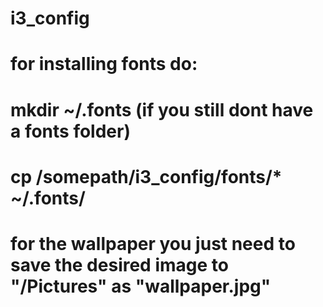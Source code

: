 # i3_config

# for installing fonts do:
# mkdir ~/.fonts          (if you still dont have a fonts folder)
# cp /somepath/i3_config/fonts/* ~/.fonts/

# for the wallpaper you just need to save the desired image to "/Pictures" as "wallpaper.jpg" 

